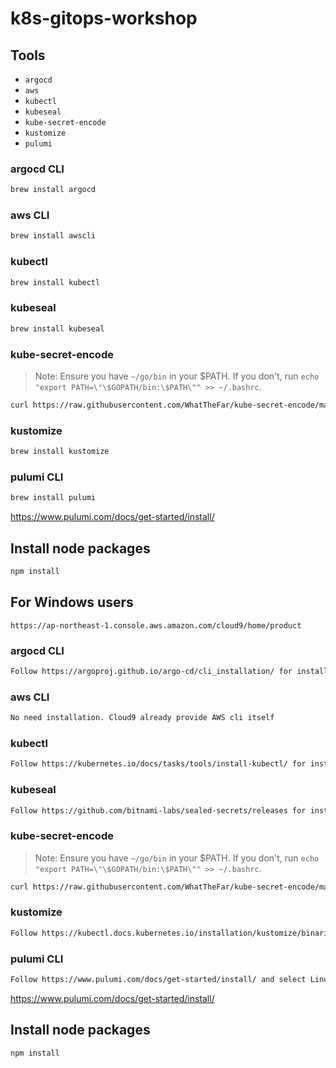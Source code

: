 # k8s-gitops-workshop

## Tools

- `argocd`
- `aws`
- `kubectl`
- `kubeseal`
- `kube-secret-encode`
- `kustomize`
- `pulumi`

### argocd CLI

```bash
brew install argocd
```

### aws CLI

```bash
brew install awscli
```

### kubectl

```bash
brew install kubectl
```

### kubeseal

```bash
brew install kubeseal
```

### kube-secret-encode

> Note: Ensure you have `~/go/bin` in your $PATH. If you don't, run `echo "export PATH=\"\$GOPATH/bin:\$PATH\"" >> ~/.bashrc`.

```bash
curl https://raw.githubusercontent.com/WhatTheFar/kube-secret-encode/master/install.sh | bash -s -- -b ~/go/bin
```

### kustomize

```bash
brew install kustomize
```

### pulumi CLI

```bash
brew install pulumi
```

<https://www.pulumi.com/docs/get-started/install/>

## Install node packages

```bash
npm install
```





## For Windows users
```Use AWS Cloud9 as a dev environment
https://ap-northeast-1.console.aws.amazon.com/cloud9/home/product
```

### argocd CLI

```bash
Follow https://argoproj.github.io/argo-cd/cli_installation/ for installation
```

### aws CLI

```bash
No need installation. Cloud9 already provide AWS cli itself
```

### kubectl

```bash
Follow https://kubernetes.io/docs/tasks/tools/install-kubectl/ for installation
```

### kubeseal

```bash
Follow https://github.com/bitnami-labs/sealed-secrets/releases for installation
```

### kube-secret-encode

> Note: Ensure you have `~/go/bin` in your $PATH. If you don't, run `echo "export PATH=\"\$GOPATH/bin:\$PATH\"" >> ~/.bashrc`.

```bash
curl https://raw.githubusercontent.com/WhatTheFar/kube-secret-encode/master/install.sh | bash -s -- -b ~/go/bin
```

### kustomize

```bash
Follow https://kubectl.docs.kubernetes.io/installation/kustomize/binaries/ for installation
```

### pulumi CLI

```bash
Follow https://www.pulumi.com/docs/get-started/install/ and select Linux tab for installation
```

<https://www.pulumi.com/docs/get-started/install/>

## Install node packages

```bash
npm install
```
